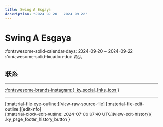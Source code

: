 ```yaml
---
title: Swing A Esgaya
description: "2024-09-20 ~ 2024-09-22"
---
```


# Swing A Esgaya 

:fontawesome-solid-calendar-days: 2024-09-20 ~ 2024-09-22  
:fontawesome-solid-location-dot: 希洪  

## 联系


---

 [:fontawesome-brands-instagram:{ .ky_social_links_icon }](https://instagram.com/swingaesgaya)

---

<div class="ky_page_footer" markdown>
<div class="ky_page_footer_trailing" markdown="span">
[:material-file-eye-outline:][view-raw-source-file]
[:material-file-edit-outline:][edit-info]
</div>
<div class="ky_page_footer_leading" markdown="span">
[:material-clock-edit-outline: 2024-07-06 07:40 UTC][view-edit-history]{ .ky_page_footer_history_button }
</div>
</div>

[view-raw-source-file]: https://github.com/swingdance/events/blob/main/2024/es_ES/swing-a-esgaya-2024.json "查看原始源文件"
[edit-info]: https://github.com/swingdance/events/issues/new?assignees=&labels=update+event&projects=&template=03-update_entity.yml&title=Update%20Event%3A%202024%2Fes_ES%20%E2%80%A2%20Swing%20A%20Esgaya&region=es_ES&year=2024&id=swing-a-esgaya-2024&name=Swing%20A%20Esgaya&org_id= "编辑信息"

[view-edit-history]: https://github.com/swingdance/events/commits/main/2024/es_ES/swing-a-esgaya-2024.json "查看编辑历史"
